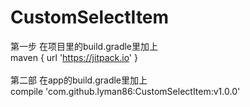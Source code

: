 # CustomSelectItem

第一步 在项目里的build.gradle里加上 
<br>
maven { url 'https://jitpack.io' }
<br>
<br>
第二部 在app的build.gradle里加上 
<br>
compile 'com.github.lyman86:CustomSelectItem:v1.0.0'     
